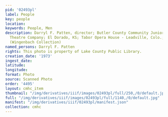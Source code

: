 ```yaml
---
pid: '02493pl'
label: People
key: people
location: 
keywords: People, Men
description: Darryl F. Patten, director; Butler County Community Junior College Repertory
  Theatre Company; El Dorado, KS; Tabor Opera House - Leadville, Colo.; Summer 1973
  (Wingenbach Collection)
named_persons: Darryl F. Patten
rights: This photo is property of Lake County Public Library.
creation_date: '1973'
ingest_date: 
latitude: 
longitude: 
format: Photo
source: Scanned Photo
order: '4495'
layout: cmhc_item
thumbnail: "/img/derivatives/iiif/images/02493pl/full/250,/0/default.jpg"
full: "/img/derivatives/iiif/images/02493pl/full/1140,/0/default.jpg"
manifest: "/img/derivatives/iiif/02493pl/manifest.json"
collection: cmhc
---
```


